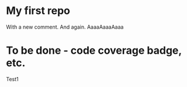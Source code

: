 My first repo
=====
With a new comment.
And again.
AaaaAaaaAaaa
# To be done - code coverage badge, etc.
Test1
